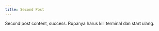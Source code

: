 ```yaml
---
title: Second Post
---
```


Second post content, success. Rupanya harus kill terminal dan start ulang.